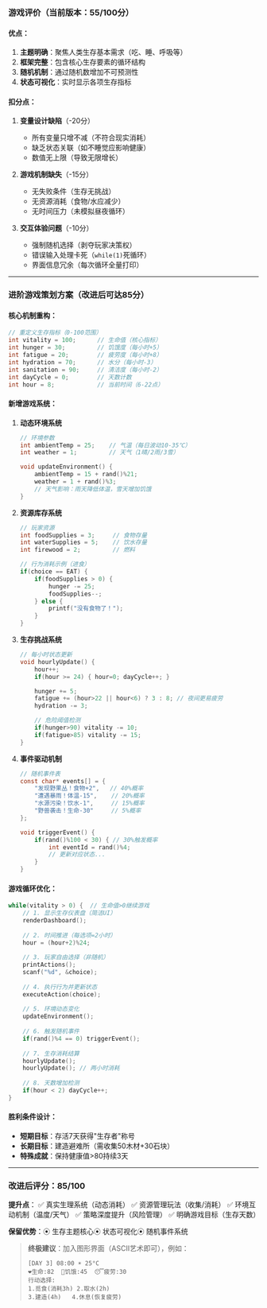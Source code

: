 ### 游戏评价（当前版本：55/100分）

#### 优点：

1. **主题明确**：聚焦人类生存基本需求（吃、睡、呼吸等）
2. **框架完整**：包含核心生存要素的循环结构
3. **随机机制**：通过随机数增加不可预测性
4. **状态可视化**：实时显示各项生存指标

#### 扣分点：

1. **变量设计缺陷**（-20分）

   - 所有变量只增不减（不符合现实消耗）
   - 缺乏状态关联（如不睡觉应影响健康）
   - 数值无上限（导致无限增长）
2. **游戏机制缺失**（-15分）

   - 无失败条件（生存无挑战）
   - 无资源消耗（食物/水应减少）
   - 无时间压力（未模拟昼夜循环）
3. **交互体验问题**（-10分）

   - 强制随机选择（剥夺玩家决策权）
   - 错误输入处理卡死（`while(1)`死循环）
   - 界面信息冗余（每次循环全量打印）

---

### 进阶游戏策划方案（改进后可达85分）

#### 核心机制重构：

```c
// 重定义生存指标（0-100范围）
int vitality = 100;      // 生命值（核心指标）
int hunger = 30;         // 饥饿度（每小时+5）
int fatigue = 20;        // 疲劳度（每小时+8）
int hydration = 70;      // 水分（每小时-3）
int sanitation = 90;     // 清洁度（每小时-2）
int dayCycle = 0;        // 天数计数
int hour = 8;            // 当前时间（6-22点）
```

#### 新增游戏系统：

1. **动态环境系统**

   ```c
   // 环境参数
   int ambientTemp = 25;    // 气温（每日波动10-35℃）
   int weather = 1;         // 天气（1晴/2雨/3雪）

   void updateEnvironment() {
       ambientTemp = 15 + rand()%21; 
       weather = 1 + rand()%3;
       // 天气影响：雨天降低体温，雪天增加饥饿
   }
   ```
2. **资源库存系统**

   ```c
   // 玩家资源
   int foodSupplies = 3;     // 食物存量
   int waterSupplies = 5;    // 饮水存量
   int firewood = 2;         // 燃料

   // 行为消耗示例（进食）
   if(choice == EAT) {
       if(foodSupplies > 0) {
           hunger -= 25;
           foodSupplies--;
       } else {
           printf("没有食物了！");
       }
   }
   ```
3. **生存挑战系统**

   ```c
   // 每小时状态更新
   void hourlyUpdate() {
       hour++;
       if(hour >= 24) { hour=0; dayCycle++; }

       hunger += 5;
       fatigue += (hour>22 || hour<6) ? 3 : 8; // 夜间更易疲劳
       hydration -= 3;

       // 危险阈值检测
       if(hunger>90) vitality -= 10;
       if(fatigue>85) vitality -= 15;
   }
   ```
4. **事件驱动机制**

   ```c
   // 随机事件表
   const char* events[] = {
       "发现野果丛！食物+2",   // 40%概率
       "遭遇暴雨！体温-15",    // 20%概率
       "水源污染！饮水-1",     // 15%概率
       "野兽袭击！生命-30"     // 5%概率
   };

   void triggerEvent() {
       if(rand()%100 < 30) { // 30%触发概率
           int eventId = rand()%4;
           // 更新对应状态...
       }
   }
   ```

#### 游戏循环优化：

```c
while(vitality > 0) {  // 生命值>0继续游戏
    // 1. 显示生存仪表盘（简洁UI）
    renderDashboard(); 
  
    // 2. 时间推进（每选项=2小时）
    hour = (hour+2)%24;
  
    // 3. 玩家自由选择（非随机）
    printActions();
    scanf("%d", &choice);
  
    // 4. 执行行为并更新状态
    executeAction(choice);
  
    // 5. 环境动态变化
    updateEnvironment();
  
    // 6. 触发随机事件
    if(rand()%4 == 0) triggerEvent();
  
    // 7. 生存消耗结算
    hourlyUpdate();
    hourlyUpdate(); // 两小时消耗
  
    // 8. 天数增加检测
    if(hour < 2) dayCycle++;
}
```

#### 胜利条件设计：

- **短期目标**：存活7天获得"生存者"称号
- **长期目标**：建造避难所（需收集50木材+30石块）
- **特殊成就**：保持健康值>80持续3天

---

### 改进后评分：85/100

**提升点**：
✅ 真实生理系统（动态消耗）
✅ 资源管理玩法（收集/消耗）
✅ 环境互动机制（温度/天气）
✅ 策略深度提升（风险管理）
✅ 明确游戏目标（生存天数）

**保留优势**：⦿ 生存主题核心⦿ 状态可视化⦿ 随机事件系统

> **终极建议**：加入图形界面（ASCII艺术即可），例如：
>
> ```
> [DAY 3] 08:00 ☀️ 25°C  
> ❤️生命:82  🍖饥饿:45  😴疲劳:30  
> 行动选择:  
> 1.觅食(消耗3h) 2.取水(2h)  
> 3.建造(4h)   4.休息(恢复疲劳)  
> ```
